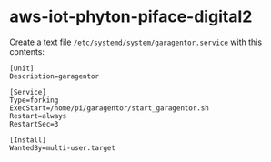 # aws-iot-phyton-piface-digital2

Create a text file `/etc/systemd/system/garagentor.service` with this contents:

```
[Unit]
Description=garagentor

[Service]
Type=forking
ExecStart=/home/pi/garagentor/start_garagentor.sh
Restart=always
RestartSec=3

[Install]
WantedBy=multi-user.target
```

